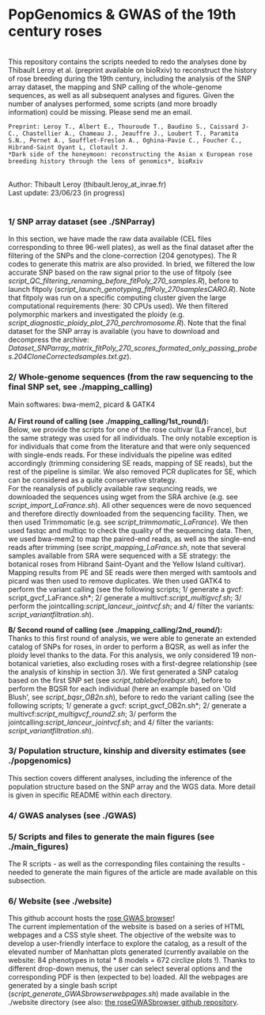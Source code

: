 # PopGenomics & GWAS of the 19th century roses <br>
<br>
This repository contains the scripts needed to redo the analyses done by Thibault Leroy et al. (preprint available on bioRxiv) to reconstruct the history of rose breeding during the 19th century, including the analysis of the SNP array dataset, the mapping and SNP calling of the whole-genome sequences, as well as all subsequent analyses and figures. Given the number of analyses performed, some scripts (and more broadly information) could be missing. Please send me an email.<br>

```
Preprint: Leroy T., Albert E., Thouroude T., Baudino S., Caissard J-C., Chastellier A., Chameau J., Jeauffre J., Loubert T., Paramita S.N., Pernet A., Soufflet-Freslon A., Oghina-Pavie C., Foucher C., Hibrand-Saint Oyant L, Clotault J.
*Dark side of the honeymoon: reconstructing the Asian x European rose breeding history through the lens of genomics*, bioRxiv
```
<br>
Author: Thibault Leroy (thibault.leroy_at_inrae.fr)<br>
Last update: 23/06/23 (in progress) <br><br>

### 1/ SNP array dataset (see ./SNParray)

In this section, we have made the raw data available (CEL files corresponding to three 96-well plates), as well as the final dataset after the filtering of the SNPs and the clone-correction (204 genotypes). The R codes to generate this matrix are also provided. In bried, we filtered the low accurate SNP based on the raw signal prior to the use of fitpoly (see *script_QC_filtering_renaming_before_fitPoly_270_samples.R*), before to launch fitpoly (*script_launch_genotyping_fitPoly_270samplesCARO.R*). Note that fitpoly was run on a specific computing cluster given the large computational requirements (here: 30 CPUs used). We then filtered polymorphic markers and investigated the ploidy (e.g. *script_diagnostic_ploidy_plot_270_perchromosome.R*). Note that the final dataset for the SNP array is available (you have to download and decompress the archive: *Dataset_SNParray_matrix_fitPoly_270_scores_formated_only_passing_probes.204CloneCorrectedsamples.txt.gz*).

### 2/ Whole-genome sequences (from the raw sequencing to the final SNP set, see ./mapping_calling)

Main softwares: bwa-mem2, picard & GATK4 <br> <br>
**A/ First round of calling (see ./mapping_calling/1st_round/):**<br>
Below, we provide the scripts for one of the rose cultivar (La France), but the same strategy was used for all individuals. The only notable exception is for individuals that come from the literature and that were only sequenced with single-ends reads. For these individuals the pipeline was edited accordingly (trimming considering SE reads, mapping of SE reads), but the rest of the pipeline is similar. We also removed PCR duplicates for SE, which can be considered as a quite conservative strategy. <br>
For the reanalysis of publicly available raw sequncing reads, we downloaded the sequences using wget from the SRA archive (e.g. see *script_import_LaFrance.sh*). All other sequences were de novo sequenced and therefore directly downloaded from the sequencing facility. Then, we then used Trimmomatic (e.g. see *script_trimmomatic_LaFrance*). We then used fastqc and multiqc to check the quality of the sequencing data. Then, we used bwa-mem2 to map the paired-end reads, as well as the single-end reads after trimming (see *script_mapping_LaFrance.sh*, note that several samples available from SRA were sequenced with a SE strategy: the botanical roses from Hibrand Saint-Oyant and the Yellow Island cultivar). Mapping results from PE and SE reads were then merged with samtools and picard was then used to remove duplicates. We then used GATK4 to perform the variant calling (see the following scripts; 1/ generate a gvcf: script_gvcf_LaFrance.sh*; 2/ generate a multivcf:*script_multigvcf.sh*; 3/ perform the jointcalling:*script_lanceur_jointvcf.sh*; and 4/ filter the variants: *script_variantfiltration.sh*).<br>

**B/ Second round of calling (see ./mapping_calling/2nd_round/):** <br>
Thanks to this first round of analysis, we were able to generate an extended catalog of SNPs for roses, in order to perform a BQSR, as well as infer the ploidy level thanks to the data. For this analysis, we only considered 19 non-botanical varieties, also excluding roses with a first-degree relationship (see the analysis of kinship in section 3/). We first generated a SNP catalog based on the first SNP set (see *script_tablebeforebqsr.sh*), before to perform the BQSR for each individual (here an example based on 'Old Blush', see *script_bqsr_OB2n.sh*), before to redo the variant calling (see the following scripts; 1/ generate a gvcf: script_gvcf_OB2n.sh*; 2/ generate a multivcf:*script_multigvcf_round2.sh*; 3/ perform the jointcalling:*script_lanceur_jointvcf.sh*; and 4/ filter the variants: *script_variantfiltration.sh*). <br>

### 3/ Population structure, kinship and diversity estimates (see ./popgenomics)

This section covers different analyses, including the inference of the population structure based on the SNP array and the WGS data. More detail is given in specific README within each directory.<br>

### 4/ GWAS analyses (see ./GWAS)

### 5/ Scripts and files to generate the main figures (see ./main_figures)

The R scripts - as well as the corresponding files containing the results - needed to generate the main figures of the article are made available on this subsection. 

### 6/ Website (see ./website)

This github account hosts the [rose GWAS browser](https://rosegwasbrowser.github.io/)!<br>
The current implementation of the website is based on a series of HTML webpages and a CSS style sheet. The objective of the website was to develop a user-friendly interface to explore the catalog, as a result of the elevated number of Manhattan plots generated (currently available on the website: 84 phenotypes in total * 8 models = 672 circlize plots !). Thanks to different drop-down menus, the user can select several options and the corresponding PDF is then (expected to be) loaded. All the webpages are generated by a single bash script (*script_generate_GWASbrowserwebpages.sh*) made available in the ./website directory (see also: [the roseGWASbrowser github repository](https://github.com/roseGWASbrowser/rosegwasbrowser.github.io).<br>

